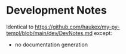 Development Notes
=================

Identical to <https://github.com/haukex/my-py-templ/blob/main/dev/DevNotes.md> except:
- no documentation generation
